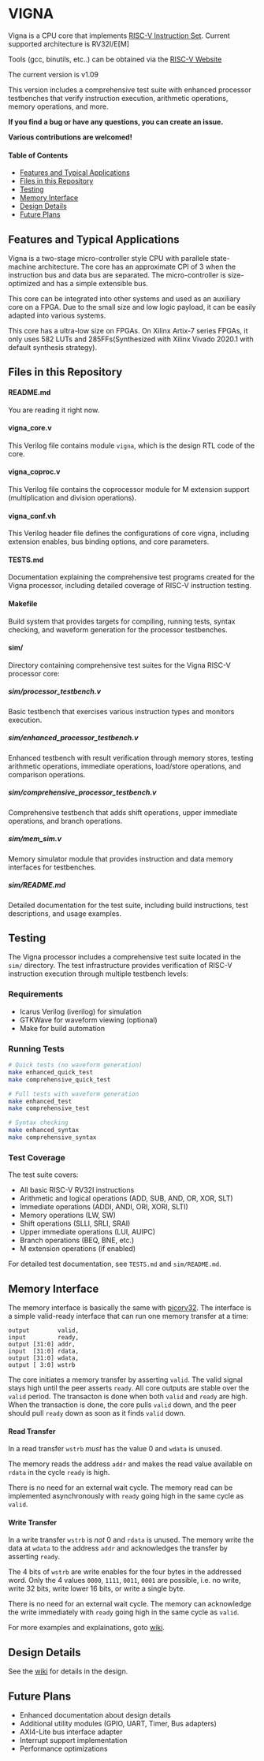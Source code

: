 # VIGNA

Vigna is a CPU core that implements [RISC-V Instruction Set](http://riscv.org). Current supported architecture is RV32I/E[M]

Tools (gcc, binutils, etc..) can be obtained via the [RISC-V Website](https://riscv.org/software-status/)

The current version is v1.09

This version includes a comprehensive test suite with enhanced processor testbenches that verify instruction execution, arithmetic operations, memory operations, and more.

**If you find a bug or have any questions, you can create an issue.**

**Various contributions are welcomed!**


#### Table of Contents

- [Features and Typical Applications](#features-and-typical-applications)
- [Files in this Repository](#files-in-this-repository)
- [Testing](#testing)
- [Memory Interface](#memory-interface)
- [Design Details](#design-details)
- [Future Plans](#future-plans)

Features and Typical Applications
--------------------------------
Vigna is a two-stage micro-controller style CPU with parallele state-machine architecture. The core has an approximate CPI of 3 when the instruction bus and data bus are separated. The micro-controller is size-optimized and has a simple extensible bus.

This core can be integrated into other systems and used as an auxiliary core on a FPGA. Due to the small size and low logic payload, it can be easily adapted into various systems.

This core has a ultra-low size on FPGAs. On Xilinx Artix-7 series FPGAs, it only uses 582 LUTs and 285FFs(Synthesized with Xilinx Vivado 2020.1 with default synthesis strategy).

Files in this Repository
-----------------
#### README.md
You are reading it right now.

#### vigna_core.v
This Verilog file contains module `vigna`, which is the design RTL code of the core.

#### vigna_coproc.v
This Verilog file contains the coprocessor module for M extension support (multiplication and division operations).

#### vigna_conf.vh
This Verilog header file defines the configurations of core vigna, including extension enables, bus binding options, and core parameters.

#### TESTS.md
Documentation explaining the comprehensive test programs created for the Vigna processor, including detailed coverage of RISC-V instruction testing.

#### Makefile
Build system that provides targets for compiling, running tests, syntax checking, and waveform generation for the processor testbenches.

#### sim/
Directory containing comprehensive test suites for the Vigna RISC-V processor core:

##### sim/processor_testbench.v
Basic testbench that exercises various instruction types and monitors execution.

##### sim/enhanced_processor_testbench.v
Enhanced testbench with result verification through memory stores, testing arithmetic operations, immediate operations, load/store operations, and comparison operations.

##### sim/comprehensive_processor_testbench.v
Comprehensive testbench that adds shift operations, upper immediate operations, and branch operations.

##### sim/mem_sim.v
Memory simulator module that provides instruction and data memory interfaces for testbenches.

##### sim/README.md
Detailed documentation for the test suite, including build instructions, test descriptions, and usage examples.



Testing
-------
The Vigna processor includes a comprehensive test suite located in the `sim/` directory. The test infrastructure provides verification of RISC-V instruction execution through multiple testbench levels:

### Requirements
- Icarus Verilog (iverilog) for simulation
- GTKWave for waveform viewing (optional)
- Make for build automation

### Running Tests
```bash
# Quick tests (no waveform generation)
make enhanced_quick_test
make comprehensive_quick_test

# Full tests with waveform generation
make enhanced_test
make comprehensive_test

# Syntax checking
make enhanced_syntax
make comprehensive_syntax
```

### Test Coverage
The test suite covers:
- All basic RISC-V RV32I instructions
- Arithmetic and logical operations (ADD, SUB, AND, OR, XOR, SLT)
- Immediate operations (ADDI, ANDI, ORI, XORI, SLTI)
- Memory operations (LW, SW)
- Shift operations (SLLI, SRLI, SRAI)
- Upper immediate operations (LUI, AUIPC)
- Branch operations (BEQ, BNE, etc.)
- M extension operations (if enabled)

For detailed test documentation, see `TESTS.md` and `sim/README.md`.

Memory Interface
-----------------
The memory interface is basically the same with [picorv32](https://github.com/YosysHQ/picorv32). The interface is a simple valid-ready interface that can run one memory transfer at a time:

    output        valid,
    input         ready,
    output [31:0] addr,
    input  [31:0] rdata,
    output [31:0] wdata,
    output [ 3:0] wstrb

The core initiates a memory transfer by asserting `valid`. The valid signal stays high until the peer asserts `ready`. All core outputs are stable over the `valid` period. The transacton is done when both `valid` and `ready` are high. When the transaction is done, the core pulls `valid` down, and the peer should pull `ready` down as soon as it finds `valid` down.

#### Read Transfer

In a read transfer `wstrb` *must* has the value 0 and `wdata` is unused.

The memory reads the address `addr` and makes the read value available on `rdata` in the cycle `ready` is high.

There is no need for an external wait cycle. The memory read can be implemented asynchronously with `ready` going high in the same cycle as `valid`.


#### Write Transfer
In a write transfer `wstrb` is *not* 0 and `rdata` is unused. The memory write the data at `wdata` to the address `addr` and acknowledges the transfer by asserting `ready`.

The 4 bits of `wstrb` are write enables for the four bytes in the addressed
word. Only the 4 values `0000`, `1111`, `0011`, `0001` are possible, i.e. no write, write 32 bits, 
write lower 16 bits, or write a single byte.

There is no need for an external wait cycle. The memory can acknowledge the
write immediately  with `ready` going high in the same cycle as `valid`.

For more examples and explainations, goto [wiki](https://github.com/helium729/vigna/wiki).

Design Details
------------
See the [wiki](https://github.com/helium729/vigna/wiki) for details in the design.

Future Plans
---------
- Enhanced documentation about design details
- Additional utility modules (GPIO, UART, Timer, Bus adapters)
- AXI4-Lite bus interface adapter
- Interrupt support implementation
- Performance optimizations

